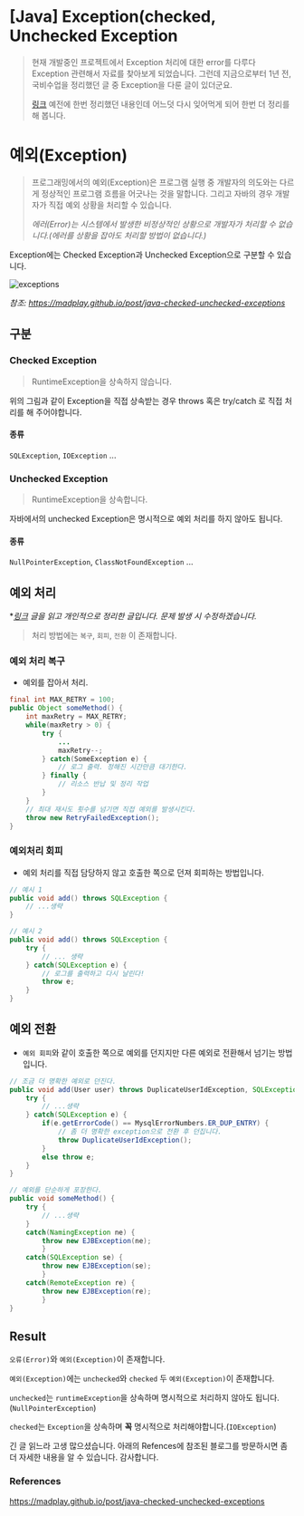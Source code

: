 # [Java] Exception(checked, Unchecked Exception

> 현재 개발중인 프로젝트에서 Exception 처리에 대한 error를 다루다 Exception 관련해서 자료를 찾아보게 되었습니다. 그런데 지금으로부터 1년 전, 국비수업을 정리했던 글 중 Exception을 다룬 글이 있더군요.
>
> [링크](https://jjam89.tistory.com/20) 예전에 한번 정리했던 내용인데 어느덧 다시 잊어먹게 되어 한번 더 정리를 해 봅니다.



# 예외(Exception)

> 프로그래밍에서의 예외(Exception)은 프로그램 실행 중 개발자의 의도와는 다르게 정상적인 프로그램 흐름을 어긋나는 것을 말합니다. 그리고 자바의 경우 개발자가 직접 예외 상황을 처리할 수 있습니다.
>
> *에러(Error)는 시스템에서 발생한 비정상적인 상황으로 개발자가 처리할 수 없습니다.(에러를 상황을 잡아도 처리할 방법이 없습니다.)*

Exception에는 Checked Exception과 Unchecked Exception으로 구분할 수 있습니다. 

![exceptions](C:\Users\Eisen\Desktop\2019-03-02-java-checked-unchecked-exceptions-1.png)

*참조: https://madplay.github.io/post/java-checked-unchecked-exceptions*

## 구분

### Checked Exception

>  RuntimeException을 상속하지 않습니다.

위의 그림과 같이 Exception을 직접 상속받는 경우 throws 혹은 try/catch 로 직접 처리를 해 주어야합니다.

#### 종류

 `SQLException`, `IOException` ...



### Unchecked Exception

>  RuntimeException을 상속합니다.

자바에서의 unchecked Exception은 명시적으로 예외 처리를 하지 않아도 됩니다.

#### 종류

`NullPointerException`, `ClassNotFoundException` ...



## 예외 처리

**[링크](https://madplay.github.io/post/java-checked-unchecked-exceptions ) 글을 읽고 개인적으로 정리한 글입니다. 문제 발생 시 수정하겠습니다.*

> 처리 방법에는 `복구`, `회피`, `전환` 이 존재합니다.

### 예외 처리 복구

- 예외를 잡아서 처리. 

```java
final int MAX_RETRY = 100;
public Object someMethod() {
    int maxRetry = MAX_RETRY;
    while(maxRetry > 0) {
        try {
            ...
            maxRetry--;
        } catch(SomeException e) {
            // 로그 출력. 정해진 시간만큼 대기한다.
        } finally {
            // 리소스 반납 및 정리 작업
        }
    }
    // 최대 재시도 횟수를 넘기면 직접 예외를 발생시킨다.
    throw new RetryFailedException();
}
```



### 예외처리 회피

- 예외 처리를 직접 담당하지 않고 호출한 쪽으로 던져 회피하는 방법입니다.

```java
// 예시 1
public void add() throws SQLException {
    // ...생략
}

// 예시 2 
public void add() throws SQLException {
    try {
        // ... 생략
    } catch(SQLException e) {
        // 로그를 출력하고 다시 날린다!
        throw e;
    }
}
```



## 예외 전환

- `예외 회피`와 같이 호출한 쪽으로 예외를 던지지만 다른 예외로 전환해서 넘기는 방법입니다.

```java
// 조금 더 명확한 예외로 던진다.
public void add(User user) throws DuplicateUserIdException, SQLException {
    try {
        // ...생략
    } catch(SQLException e) {
        if(e.getErrorCode() == MysqlErrorNumbers.ER_DUP_ENTRY) {
            // 좀 더 명확한 exception으로 전환 후 던집니다.
            throw DuplicateUserIdException();
        }
        else throw e;
    }
}

// 예외를 단순하게 포장한다.
public void someMethod() {
    try {
        // ...생략
    }
    catch(NamingException ne) {
        throw new EJBException(ne);
        }
    catch(SQLException se) {
        throw new EJBException(se);
        }
    catch(RemoteException re) {
        throw new EJBException(re);
        }
}
```



## Result

`오류(Error)`와 `예외(Exception)`이 존재합니다.

`예외(Exception)`에는 `unchecked`와 `checked` 두 `예외(Exception)`이 존재합니다.

`unchecked`는 `runtimeException`을 상속하며 명시적으로 처리하지 않아도 됩니다.(`NullPointerException`)

`checked`는 `Exception`을 상속하며 **꼭** 명시적으로 처리해야합니다.(`IOException`)



긴 글 읽느라 고생 많으셨습니다. 아래의 Refences에 참조된 블로그를 방문하시면 좀 더 자세한 내용을 알 수 있습니다. 감사합니다.

### References

https://madplay.github.io/post/java-checked-unchecked-exceptions 

